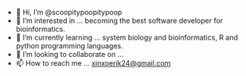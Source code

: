 - 👋 Hi, I’m @scoopitypoopitypoop
- 👀 I’m interested in ... becoming the best software developer for bioinformatics.
- 🌱 I’m currently learning ... system biology and bioinformatics, R and python programming languages.
- 💞️ I’m looking to collaborate on ...
- 📫 How to reach me ... xinxoerik24@gmail.com

<!---
scoopitypoopitypoop/scoopitypoopitypoop is a ✨ special ✨ repository because its `README.md` (this file) appears on your GitHub profile.
You can click the Preview link to take a look at your changes.
--->
